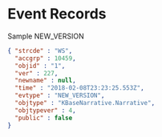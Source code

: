 

# Event Records

Sample NEW_VERSION

```json
{ "strcde" : "WS",
  "accgrp" : 10459,
  "objid" : "1",
  "ver" : 227,
  "newname" : null,
  "time" : "2018-02-08T23:23:25.553Z",
  "evtype" : "NEW_VERSION",
  "objtype" : "KBaseNarrative.Narrative",
  "objtypever" : 4,
  "public" : false
}
```

